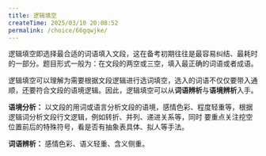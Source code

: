 ```yaml
---
title: 逻辑填空
createTime: 2025/03/10 20:08:52
permalink: /choice/66gqwjke/
---
```


逻辑填空即选择最合适的词语填入文段，这在备考初期往往是最容易纠结、最耗时的一部分。题目形式一般为：在文段的两空或三空，填入最正确的词语或者成语。

逻辑填空可以理解为需要根据文段逻辑进行选词填空，选入的词语不仅仅要带入通顺，还要符合文段的语境逻辑。因此，逻辑填空可以从**词语辨析**与**语境辨析**入手。

**语境分析：** 以文段的用词或语言分析文段的语境，感情色彩、程度轻重等，根据逻辑词分析文段行文逻辑，例如转折、并列、递进关系等，同时
要重点关注挖空位置前后的特殊符号，看是否有抽象表具体、拟人等手法。

**词语辨析：** 感情色彩、语义轻重、含义侧重。
